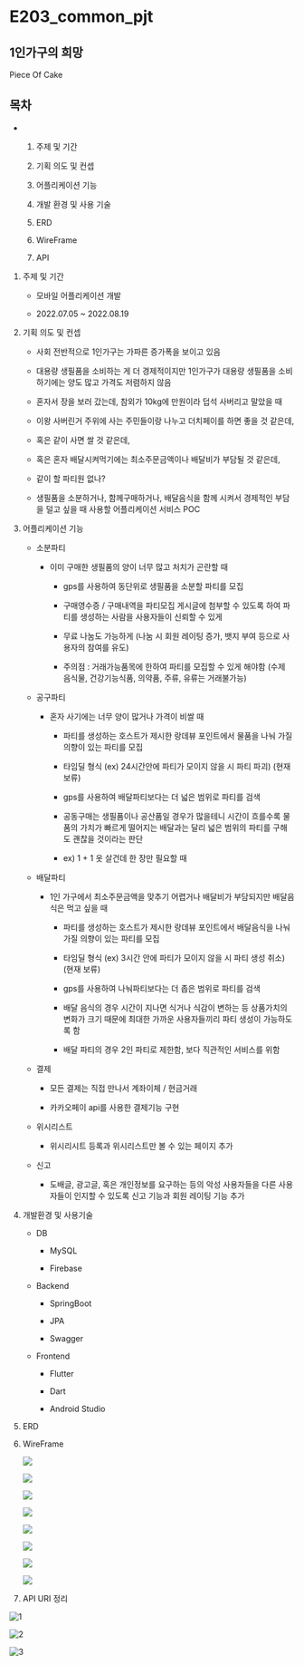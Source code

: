 # E203_common_pjt

## 1인가구의 희망

Piece Of Cake

## 목차

- 1. 주제 및 기간
  
  2. 기획 의도 및 컨셉
  
  3. 어플리케이션 기능
  
  4. 개발 환경 및 사용 기술
  
  5. ERD
  
  6. WireFrame
  
  7. API
1. 주제 및 기간
   
   - 모바일 어플리케이션 개발
   
   - 2022.07.05 ~ 2022.08.19

2. 기획 의도 및 컨셉
   
   - 사회 전반적으로 1인가구는 가파른 증가폭을 보이고 있음
   
   - 대용량 생필품을 소비하는 게 더 경제적이지만 1인가구가 대용량 생필품을 소비하기에는 양도 많고 가격도 저렴하지 않음
   
   - 혼자서 장을 보러 갔는데, 참외가 10kg에 만원이라 덥석 사버리고 말았을 때
   
   - 이왕 사버린거 주위에 사는 주민들이랑 나누고 더치페이를 하면 좋을 것 같은데,
   
   - 혹은 같이 사면 쌀 것 같은데,
   
   - 혹은 혼자 배달시켜먹기에는 최소주문금액이나 배달비가 부담될 것 같은데,
   
   - 같이 할 파티원 없나?
   
   - 생필품을 소분하거나, 함께구매하거나, 배달음식을 함께 시켜서 경제적인 부담을 덜고 싶을 때 사용할 어플리케이션 서비스 POC

3. 어플리케이션 기능
   
   - 소분파티
     
     - 이미 구매한 생필품의 양이 너무 많고 처치가 곤란할 때
       
       - gps를 사용하여 동단위로 생필품을 소분할 파티를 모집
       
       - 구매영수증 / 구매내역을 파티모집 게시글에 첨부할 수 있도록 하여 파티를 생성하는 사람을 사용자들이 신뢰할 수 있게
       
       - 무료 나눔도 가능하게 (나눔 시 회원 레이팅 증가, 뱃지 부여 등으로 사용자의 참여를 유도)
       
       - 주의점 : 거래가능품목에 한하여 파티를 모집할 수 있게 해야함 (수제 음식물, 건강기능식품, 의약품, 주류, 유류는 거래불가능)
   
   - 공구파티
     
     - 혼자 사기에는 너무 양이 많거나 가격이 비쌀 때
       
       - 파티를 생성하는 호스트가 제시한 랑데뷰 포인트에서 물품을 나눠 가질 의향이 있는 파티를 모집
       
       - 타임딜 형식 (ex) 24시간안에 파티가 모이지 않을 시 파티 파괴) (현재 보류)
       
       - gps를 사용하여 배달파티보다는 더 넓은 범위로 파티를 검색
       
       - 공동구매는 생필품이나 공산품일 경우가 많을테니 시간이 흐를수록 물품의 가치가 빠르게 떨어지는 배달과는 달리 넓은 범위의 파티를 구해도 괜찮을 것이라는 판단
       
       - ex) 1 + 1 옷 살건데 한 장만 필요할 때
          
   - 배달파티
     
     - 1인 가구에서 최소주문금액을 맞추기 어렵거나 배달비가 부담되지만 배달음식은 먹고 싶을 때
       
       - 파티를 생성하는 호스트가 제시한 랑데뷰 포인트에서 배달음식을 나눠 가질 의향이 있는 파티를 모집
       
       - 타임딜 형식 (ex) 3시간 안에 파티가 모이지 않을 시 파티 생성 취소) (현재 보류)
       
       - gps를 사용하여 나눠파티보다는 더 좁은 범위로 파티를 검색
       
       - 배달 음식의 경우 시간이 지나면 식거나 식감이 변하는 등 상품가치의 변화가 크기 때문에 최대한 가까운 사용자들끼리 파티 생성이 가능하도록 함
       
       - 배달 파티의 경우 2인 파티로 제한함, 보다 직관적인 서비스를 위함
   
   - 결제
     
     - 모든 결제는 직접 만나서 계좌이체 / 현금거래 
     
     - 카카오페이 api를 사용한 결제기능 구현
   
   - 위시리스트
     
     - 위시리시트 등록과 위시리스트만 볼 수 있는 페이지 추가
   
   - 신고
     
     - 도배글, 광고글, 혹은 개인정보를 요구하는 등의 악성 사용자들을 다른 사용자들이 인지할 수 있도록 신고 기능과 회원 레이팅 기능 추가

4. 개발환경 및 사용기술

   - DB
     
     - MySQL
     
     - Firebase
   
   - Backend
     
     - SpringBoot
     
     - JPA

     - Swagger
   
   - Frontend
     
     - Flutter
     
     - Dart
     
     - Android Studio

5. ERD
   
   

6. WireFrame
   
   ![](README_assets/2022-07-25-17-21-12-image.png)
   
   ![](README_assets/2022-07-25-17-21-22-image.png)
   
   ![](README_assets/2022-07-25-17-21-31-image.png)
   
   ![](README_assets/2022-07-25-17-21-40-image.png)
   
   ![](README_assets/2022-07-25-17-22-02-image.png)
   
   ![](README_assets/2022-07-25-17-22-09-image.png)
   
   ![](README_assets/2022-07-25-17-22-16-image.png)
   
   ![](README_assets/2022-07-25-17-22-24-image.png)

7. API URI 정리
   
![1](/uploads/f7cc78b7cd51fb906c6765274a4a5719/1.PNG)

![2](/uploads/3821db41b6ab8f17cb27f771e6cee181/2.PNG)

![3](/uploads/afc3a49036b975405c98e2ba2375ffbf/3.PNG)
